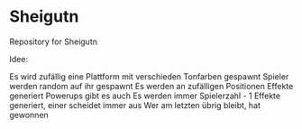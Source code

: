 Sheigutn
========

Repository for Sheigutn

Idee:

Es wird zufällig eine Plattform mit verschieden Tonfarben gespawnt
Spieler werden random auf ihr gespawnt
Es werden an zufälligen Positionen Effekte generiert
Powerups gibt es auch
Es werden immer Spielerzahl - 1 Effekte generiert, einer scheidet immer aus
Wer am letzten übrig bleibt, hat gewonnen
